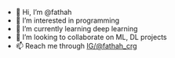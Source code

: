 - 👋 Hi, I’m @fathah
- 👀 I’m interested in programming
- 🌱 I’m currently learning deep learning
- 💞️ I’m looking to collaborate on ML, DL projects
- 📫 Reach me through [IG/@fathah_crg](https://instagram.com/fathah_crg)

<!---
fathah/fathah is a ✨ special ✨ repository because its `README.md` (this file) appears on your GitHub profile.
You can click the Preview link to take a look at your changes.
--->
